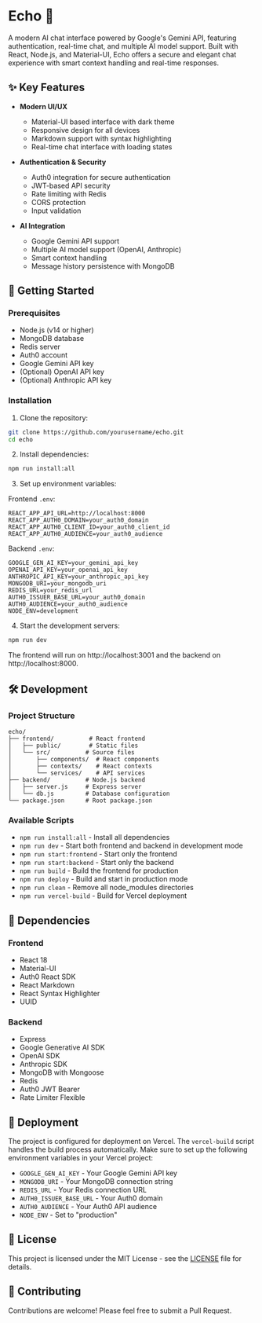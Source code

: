 # Echo 🌟

A modern AI chat interface powered by Google's Gemini API, featuring authentication, real-time chat, and multiple AI model support. Built with React, Node.js, and Material-UI, Echo offers a secure and elegant chat experience with smart context handling and real-time responses.

## ✨ Key Features

- **Modern UI/UX**
  - Material-UI based interface with dark theme
  - Responsive design for all devices
  - Markdown support with syntax highlighting
  - Real-time chat interface with loading states

- **Authentication & Security**
  - Auth0 integration for secure authentication
  - JWT-based API security
  - Rate limiting with Redis
  - CORS protection
  - Input validation

- **AI Integration**
  - Google Gemini API support
  - Multiple AI model support (OpenAI, Anthropic)
  - Smart context handling
  - Message history persistence with MongoDB

## 🚀 Getting Started

### Prerequisites

- Node.js (v14 or higher)
- MongoDB database
- Redis server
- Auth0 account
- Google Gemini API key
- (Optional) OpenAI API key
- (Optional) Anthropic API key

### Installation

1. Clone the repository:
```bash
git clone https://github.com/yourusername/echo.git
cd echo
```

2. Install dependencies:
```bash
npm run install:all
```

3. Set up environment variables:

Frontend `.env`:
```
REACT_APP_API_URL=http://localhost:8000
REACT_APP_AUTH0_DOMAIN=your_auth0_domain
REACT_APP_AUTH0_CLIENT_ID=your_auth0_client_id
REACT_APP_AUTH0_AUDIENCE=your_auth0_audience
```

Backend `.env`:
```
GOOGLE_GEN_AI_KEY=your_gemini_api_key
OPENAI_API_KEY=your_openai_api_key
ANTHROPIC_API_KEY=your_anthropic_api_key
MONGODB_URI=your_mongodb_uri
REDIS_URL=your_redis_url
AUTH0_ISSUER_BASE_URL=your_auth0_domain
AUTH0_AUDIENCE=your_auth0_audience
NODE_ENV=development
```

4. Start the development servers:
```bash
npm run dev
```

The frontend will run on http://localhost:3001 and the backend on http://localhost:8000.

## 🛠️ Development

### Project Structure

```
echo/
├── frontend/          # React frontend
│   ├── public/        # Static files
│   └── src/          # Source files
│       ├── components/  # React components
│       ├── contexts/    # React contexts
│       └── services/    # API services
├── backend/          # Node.js backend
│   ├── server.js     # Express server
│   └── db.js         # Database configuration
└── package.json      # Root package.json
```

### Available Scripts

- `npm run install:all` - Install all dependencies
- `npm run dev` - Start both frontend and backend in development mode
- `npm run start:frontend` - Start only the frontend
- `npm run start:backend` - Start only the backend
- `npm run build` - Build the frontend for production
- `npm run deploy` - Build and start in production mode
- `npm run clean` - Remove all node_modules directories
- `npm run vercel-build` - Build for Vercel deployment

## 🔧 Dependencies

### Frontend
- React 18
- Material-UI
- Auth0 React SDK
- React Markdown
- React Syntax Highlighter
- UUID

### Backend
- Express
- Google Generative AI SDK
- OpenAI SDK
- Anthropic SDK
- MongoDB with Mongoose
- Redis
- Auth0 JWT Bearer
- Rate Limiter Flexible

## 🚀 Deployment

The project is configured for deployment on Vercel. The `vercel-build` script handles the build process automatically. Make sure to set up the following environment variables in your Vercel project:

- `GOOGLE_GEN_AI_KEY` - Your Google Gemini API key
- `MONGODB_URI` - Your MongoDB connection string
- `REDIS_URL` - Your Redis connection URL
- `AUTH0_ISSUER_BASE_URL` - Your Auth0 domain
- `AUTH0_AUDIENCE` - Your Auth0 API audience
- `NODE_ENV` - Set to "production"

## 📝 License

This project is licensed under the MIT License - see the [LICENSE](LICENSE) file for details.

## 🤝 Contributing

Contributions are welcome! Please feel free to submit a Pull Request.
